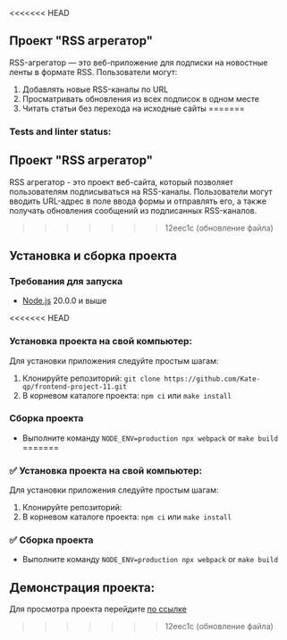 <<<<<<< HEAD
## Проект "RSS агрегатор"

RSS-агрегатор — это веб-приложение для подписки на новостные ленты в формате RSS. Пользователи могут:
1. Добавлять новые RSS-каналы по URL
2. Просматривать обновления из всех подписок в одном месте
3. Читать статьи без перехода на исходные сайты
=======
### Tests and linter status:



## Проект "RSS агрегатор"

RSS агрегатор - это проект веб-сайта, который позволяет пользователям подписываться на RSS-каналы. Пользователи могут вводить URL-адрес в поле ввода формы и отправлять его, а также получать обновления сообщений из подписанных RSS-каналов.
>>>>>>> 12eec1c (обновление файла)

## Установка и сборка проекта
### Требования для запуска
* [Node.js](https://nodejs.org/en) 20.0.0 и выше

<<<<<<< HEAD
### Установка проекта на свой компьютер:
Для установки приложения следуйте простым шагам:
1. Клонируйте репозиторий: `git clone https://github.com/Kate-qp/frontend-project-11.git`
2. В корневом каталоге проекта: `npm ci` или `make install`

### Сборка проекта
* Выполните команду `NODE_ENV=production npx webpack` or `make build`
=======
### :white_check_mark: Установка проекта на свой компьютер:
Для установки приложения следуйте простым шагам:
1. Клонируйте репозиторий: 
2. В корневом каталоге проекта: `npm ci` или `make install`

### :white_check_mark: Сборка проекта
* Выполните команду `NODE_ENV=production npx webpack` or `make build`

## Демонстрация проекта:
Для просмотра проекта перейдите [по ссылке]()
>>>>>>> 12eec1c (обновление файла)
